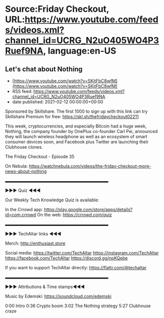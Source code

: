 # Source:Friday Checkout, URL:https://www.youtube.com/feeds/videos.xml?channel_id=UCRG_N2uO405WO4P3Ruef9NA, language:en-US

## Let's chat about Nothing
 - [https://www.youtube.com/watch?v=SKjtFbC8wfM](https://www.youtube.com/watch?v=SKjtFbC8wfM)
 - RSS feed: https://www.youtube.com/feeds/videos.xml?channel_id=UCRG_N2uO405WO4P3Ruef9NA
 - date published: 2021-02-12 00:00:00+00:00

Sponsored by Skillshare. The first 1000 to sign up with this link can try Skillshare Premium for free: https://skl.sh/thefridaycheckout02211

This week, cryptocurrencies, and especially Bitcoin had a huge week, Nothing, the company founder by OnePlus co-founder Carl Pei, announced they will launch wireless headphone as well as an ecosystem of smart consumer devices soon, and Facebook plus Twitter are launching their Clubhouse clones. 

The Friday Checkout - Episode 35

On Nebula: https://watchnebula.com/videos/the-friday-checkout-more-news-about-nothing

▬▬▬▬▬▬▬▬▬▬▬▬▬▬▬▬▬▬▬▬▬▬▬▬ 

►►► Quiz ◄◄◄

Our Weekly Tech Knowledge Quiz is available:

In the Crrowd app: https://play.google.com/store/apps/details?id=com.crrowd
On the web: https://crrowd.com/quiz

▬▬▬▬▬▬▬▬▬▬▬▬▬▬▬▬▬▬▬▬▬▬▬▬

►►► TechAltar links ◄◄◄

Merch: 
http://enthusiast.store 

Social media: 
https://twitter.com/TechAltar 
https://instagram.com/TechAltar 
https://facebook.com/TechAltar 
https://discord.gg/npKQebe

If you want to support TechAltar directly: 
https://flattr.com/@techaltar 

▬▬▬▬▬▬▬▬▬▬▬▬▬▬▬▬▬▬▬▬▬▬▬▬

►►► Attributions & Time stamps◄◄◄

Music by Edemski: https://soundcloud.com/edemski 

0:00 Intro
0:36 Crypto boom
3:02 The Nothing strategy
5:27 Clubhouse craze

